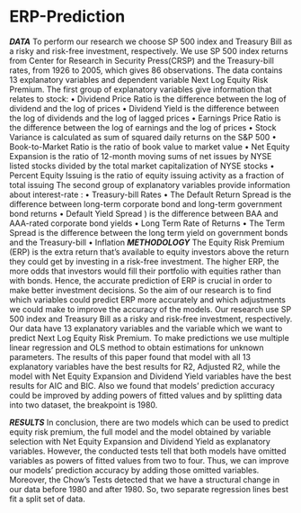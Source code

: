 # ERP-Prediction

***DATA***
To perform our research we choose SP 500 index and Treasury Bill as a risky and risk-free investment,
respectively. We use SP 500 index returns from Center for Research in Security Press(CRSP) and the
Treasury-bill rates, from 1926 to 2005, which gives 86 observations. The data contains 13 explanatory
variables and dependent variable Next Log Equity Risk Premium.
The first group of explanatory variables give information that relates to stock:
• Dividend Price Ratio is the difference between the log of dividend and the log of prices
• Dividend Yield is the difference between the log of dividends and the log of lagged prices
• Earnings Price Ratio is the difference between the log of earnings and the log of prices
• Stock Variance is calculated as sum of squared daily returns on the S&P 500
• Book-to-Market Ratio is the ratio of book value to market value
• Net Equity Expansion is the ratio of 12-month moving sums of net issues by NYSE listed stocks
divided by the total market capitalization of NYSE stocks
• Percent Equity Issuing is the ratio of equity issuing activity as a fraction of total issuing
The second group of explanatory variables provide information about interest-rate :
• Treasury-bill Rates
• The Default Return Spread is the difference between long-term corporate bond and long-term government
bond returns
• Default Yield Spread ) is the difference between BAA and AAA-rated corporate bond yields
• Long Term Rate of Returns
• The Term Spread is the difference between the long term yield on government bonds and the
Treasury-bill
• Inflation
***METHODOLOGY***
The Equity Risk Premium (ERP) is the extra return that’s available to equity investors above the return
they could get by investing in a risk-free investment. The higher ERP, the more odds that investors
would fill their portfolio with equities rather than with bonds. Hence, the accurate prediction of ERP is
crucial in order to make better investment decisions. So the aim of our research is to find which variables
could predict ERP more accurately and which adjustments we could make to improve the accuracy of
the models.
Our research use SP 500 index and Treasury Bill as a risky and risk-free investment, respectively.
Our data have 13 explanatory variables and the variable which we want to predict Next Log Equity Risk
Premium. To make predictions we use multiple linear regression and OLS method to obtain estimations
for unknown parameters.
The results of this paper found that model with all 13 explanatory variables have the best results for
R2, Adjusted R2, while the model with Net Equity Expansion and Dividend Yield variables have the best
results for AIC and BIC. Also we found that models’ prediction accuracy could be improved by adding
powers of fitted values and by splitting data into two dataset, the breakpoint is 1980.

***RESULTS***
In conclusion, there are two models which can be used to predict equity risk premium, the full model and
the model obtained by variable selection with Net Equity Expansion and Dividend Yield as explanatory
variables. However, the conducted tests tell that both models have omitted variables as powers
of fitted values from two to four. Thus, we can improve our models’ prediction accuracy by adding those
omitted variables.
Moreover, the Chow’s Tests detected that we have a structural change in our data before 1980 and
after 1980. So, two separate regression lines best fit a split set of data.
